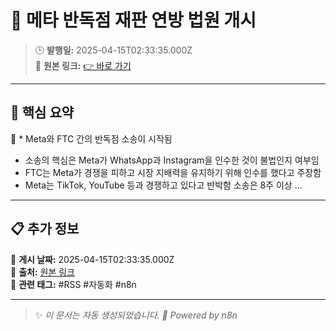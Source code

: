 # 🎯 메타 반독점 재판 연방 법원 개시

> 🕒 **발행일:** 2025-04-15T02:33:35.000Z  
> 🔗 **원본 링크:** [👉 바로 가기](https://news.hada.io/topic?id=20341)

---

## 📌 **핵심 요약**  
📖 * Meta와 FTC 간의 반독점 소송이 시작됨
* 소송의 핵심은 Meta가 WhatsApp과 Instagram을 인수한 것이 불법인지 여부임
* FTC는 Meta가 경쟁을 피하고 시장 지배력을 유지하기 위해 인수를 했다고 주장함
* Meta는 TikTok, YouTube 등과 경쟁하고 있다고 반박함
소송은 8주 이상 ...

---

## 📋 **추가 정보**  
🔹 **게시 날짜:** 2025-04-15T02:33:35.000Z  
🔹 **출처:** [원본 링크](https://news.hada.io/topic?id=20341)  
🔹 **관련 태그:** #RSS #자동화 #n8n  

---

> ✨ _이 문서는 자동 생성되었습니다. 🚀 Powered by n8n_
